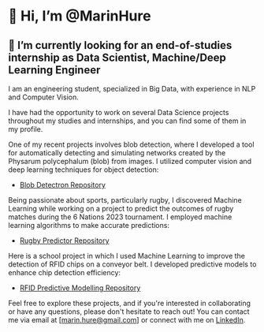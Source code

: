 # 👋 Hi, I’m @MarinHure
## 👀 I’m currently looking for an end-of-studies internship as Data Scientist, Machine/Deep Learning Engineer

I am an engineering student, specialized in Big Data, with experience in NLP and Computer Vision.

I have had the opportunity to work on several Data Science projects throughout my studies and internships, and you can find some of them in my profile.

One of my recent projects involves blob detection, where I developed a tool for automatically detecting and simulating networks created by the Physarum polycephalum (blob) from images. 
I utilized computer vision and deep learning techniques for object detection:
- [Blob Detectron Repository](https://github.com/MarinHure/Blob_Detectron.git)

Being passionate about sports, particularly rugby, I discovered Machine Learning while working on a project to predict the outcomes of rugby matches during the 6 Nations 2023 tournament.
I employed machine learning algorithms to make accurate predictions:
- [Rugby Predictor Repository](https://github.com/MarinHure/Rugby_Predictor.git)

Here is a school project in which I used Machine Learning to improve the detection of RFID chips on a conveyor belt.
I developed predictive models to enhance chip detection efficiency:
- [RFID Predictive Modelling Repository](https://github.com/MarinHure/RFID_Predictive_Modelling.git)

Feel free to explore these projects, and if you're interested in collaborating or have any questions, please don't hesitate to reach out! 
You can contact me via email at [marin.hure@gmail.com] or connect with me on [LinkedIn](https://www.linkedin.com/in/marin-hure/).

<!---
MarinHure/MarinHure is a ✨ special ✨ repository because its `README.md` (this file) appears on your GitHub profile.
You can click the Preview link to take a look at your changes.
--->
